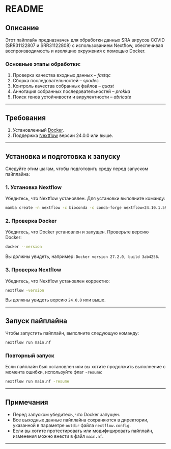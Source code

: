 # README

## Описание
Этот пайплайн предназначен для обработки данных SRA вирусов COVID (SRR31122807 и SRR31122808) с использованием Nextflow, обеспечивая воспроизводимость и изоляцию окружения с помощью Docker.

### Основные этапы обработки:
1. Проверка качества входных данных – *fastqc*
2. Сборка последовательностей – *spades*
3. Контроль качества собранных файлов – *quast*
4. Аннотация собранных последовательностей – *prokka*
5. Поиск генов устойчивости и вирулентности – *abricate*

---

## Требования
1. Установленный [Docker](https://www.docker.com/).
2. Поддержка [Nextflow](https://www.nextflow.io/) версии 24.0.0 или выше.

---

## Установка и подготовка к запуску
Следуйте этим шагам, чтобы подготовить среду перед запуском пайплайна:

### 1. Установка Nextflow
Убедитесь, что Nextflow установлен. Для установки выполните команду:

```bash
mamba create -n nextflow -c bioconda -c conda-forge nextflow=24.10.1.5930
```

### 2. Проверка Docker
Убедитесь, что Docker установлен и запущен. Проверьте версию Docker:

```bash
docker --version
```

Вы должны увидеть, например: `Docker version 27.2.0, build 3ab4256`.

### 3. Проверка Nextflow
Убедитесь, что Nextflow установлен корректно:

```bash
nextflow -version
```

Вы должны увидеть версию `24.0.0` или выше.

---

## Запуск пайплайна
Чтобы запустить пайплайн, выполните следующую команду:

```bash
nextflow run main.nf
```

### Повторный запуск
Если пайплайн был остановлен или вы хотите продолжить выполнение с момента ошибки, используйте флаг `-resume`:

```bash
nextflow run main.nf -resume
```

---

## Примечания
- Перед запуском убедитесь, что Docker запущен.
- Все выходные данные пайплайна сохраняются в директории, указанной в параметре `outdir` файла `nextflow.config`.
- Если вы хотите протестировать или модифицировать пайплайн, изменения можно внести в файл `main.nf`.
---
